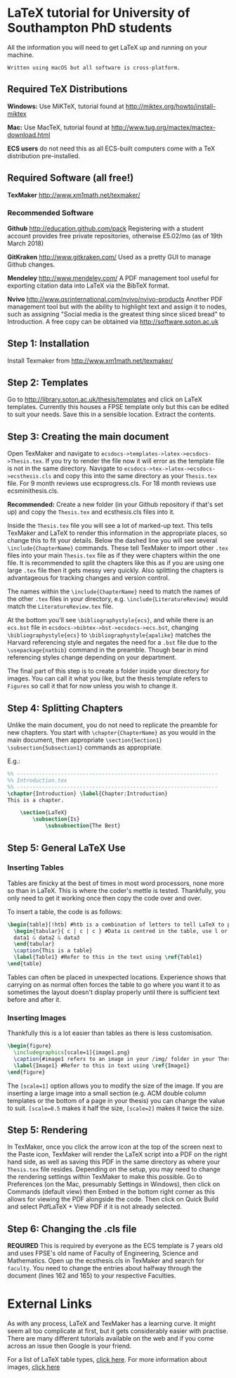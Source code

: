 # LaTeX tutorial for University of Southampton PhD students
All the information you will need to get LaTeX up and running on your machine. 
~~~
Written using macOS but all software is cross-platform.
~~~
## Required TeX Distributions ##
**Windows:** Use MiKTeX, tutorial found at http://miktex.org/howto/install-miktex

**Mac:** Use MacTeX, tutorial found at http://www.tug.org/mactex/mactex-download.html

**ECS users** do not need this as all ECS-built computers come with a TeX distribution pre-installed.

## Required Software (all free!)
**TexMaker**
http://www.xm1math.net/texmaker/

### Recommended Software
**Github**
http://education.github.com/pack
Registering with a student account provides free private repositories, otherwise £5.02/mo (as of 19th March 2018)

**GitKraken**
http://www.gitkraken.com/
Used as a pretty GUI to manage Github changes.

**Mendeley**
http://www.mendeley.com/
A PDF management tool useful for exporting citation data into LaTeX via the BibTeX format.

**Nvivo**
http://www.qsrinternational.com/nvivo/nvivo-products
Another PDF management tool but with the ability to highlight text and assign it to nodes, such as assigning "Social media is the greatest thing since sliced bread" to Introduction. A free copy can be obtained via http://software.soton.ac.uk

## Step 1: Installation ##
Install Texmaker from http://www.xm1math.net/texmaker/

## Step 2: Templates ##
Go to http://library.soton.ac.uk/thesis/templates and click on LaTeX templates. Currently this houses a FPSE template only but this can be edited to suit your needs. Save this in a sensible location. Extract the contents.

## Step 3: Creating the main document ##
Open TexMaker and navigate to `ecsdocs->templates->latex->ecsdocs->Thesis.tex`. If you try to render the file now it will error as the template file is not in the same directory. Navigate to `ecsdocs->tex->latex->ecsdocs->ecsthesis.cls` and copy this into the same directory as your `Thesis.tex` file. For 9 month reviews use ecsprogress.cls. For 18 month reviews use ecsminithesis.cls. 

**Recommended:** Create a new folder (in your Github repository if that's set up) and copy the `Thesis.tex` and ecsthesis.cls files into it.

Inside the `Thesis.tex` file you will see a lot of marked-up text. This tells TexMaker and LaTeX to render this information in the appropriate places, so change this to fit your details. Below the dashed line you will see several `\include{ChapterName}` commands. These tell TexMaker to import other `.tex` files into your main `Thesis.tex` file as if they were chapters within the one file. It is recommended to split the chapters like this as if you are using one large `.tex` file then it gets messy very quickly. Also splitting the chapters is advantageous for tracking changes and version control. 

The names within the `\include{ChapterName}` need to match the names of the other `.tex` files in your directory, e.g. `\include{LiteratureReview}` would match the `LiteratureReview.tex` file. 

At the bottom you'll see `\bibliographystyle{ecs}`, and while there is an `ecs.bst` file in `ecsdocs->bibtex->bst->ecsdocs->ecs.bst`, changing `\bibliographystyle{ecs}` to `\bibliographystyle{apalike}` matches the Harvard referencing style and negates the need for a `.bst` file due to the `\usepackage{natbib}` command in the preamble. Though bear in mind referencing styles change depending on your department.

The final part of this step is to create a folder inside your directory for images. You can call it what you like, but the thesis template refers to `Figures` so call it that for now unless you wish to change it.

## Step 4: Splitting Chapters ##
Unlike the main document, you do not need to replicate the preamble for new chapters. You start with `\chapter{ChapterName}` as you would in the main document, then appropriate `\section{Section1}` `\subsection{Subsection1}` commands as appropriate. 

E.g.:

```latex
%% ----------------------------------------------------------------
%% Introduction.tex
%% ---------------------------------------------------------------- 
\chapter{Introduction} \label{Chapter:Introduction}
This is a chapter.

	\section{LaTeX}
		\subsection{Is}
			\subsubsection{The Best}
```      

## Step 5: General LaTeX Use ##
### Inserting Tables ###
Tables are finicky at the best of times in most word processors, none more so than in LaTeX. This is where the coder's mettle is tested. Thankfully, you only need to get it working once then copy the code over and over. 

To insert a table, the code is as follows:
```latex
\begin{table}[!htb] #htb is a combination of letters to tell LaTeX to place the table at the top (t) or bottom (b) of the page. Usually both work
  \begin{tabular}{ c | c | c } #Data is centred in the table, use l or r for left/right
  data1 & data2 & data3
  \end{tabular}
  \caption{This is a table}
  \label{Table1} #Refer to this in the text using \ref{Table1}
\end{table}  
```
Tables can often be placed in unexpected locations. Experience shows that carrying on as normal often forces the table to go where you want it to as sometimes the layout doesn't display properly until there is sufficient text before and after it. 

### Inserting Images ###
Thankfully this is a lot easier than tables as there is less customisation.

```latex
\begin{figure}
  \includegraphics[scale=1]{image1.png} 
  \caption{#image1 refers to an image in your /img/ folder in your Thesis directory}
  \label{Image1} #Refer to this in text using \ref{Image1}
\end{figure}
```
The `[scale=1]` option allows you to modify the size of the image. If you are inserting a large image into a small section (e.g. ACM double column templates or the bottom of a page in your thesis) you can change the value to suit. `[scale=0.5` makes it half the size, `[scale=2]` makes it twice the size.

## Step 5: Rendering ##
In TexMaker, once you click the arrow icon at the top of the screen next to the Paste icon, TexMaker will render the LaTeX script into a PDF on the right hand side, as well as saving this PDF in the same directory as where your `Thesis.tex` file resides. Depending on the setup, you may need to change the rendering settings within TexMaker to make this possible. Go to Preferences (on the Mac, presumably Settings in Windows), then click on Commands (default view) then Embed in the bottom right corner as this allows for viewing the PDF alongside the code. Then click on Quick Build and select PdfLaTeX + View PDF if it is not already selected. 

## Step 6: Changing the .cls file ##
**REQUIRED** This is required by everyone as the ECS template is 7 years old and uses FPSE's old name of Faculty of Engineering, Science and Mathematics. Open up the ecsthesis.cls in TexMaker and search for `faculty`. You need to change the entries about halfway through the document (lines 162 and 165) to your respective Faculties. 

# External Links #
As with any process, LaTeX and TexMaker has a learning curve. It might seem all too complicate at first, but it gets considerably easier with practise. There are many different tutorials available on the web and if you come across an issue then Google is your friend.

For a list of LaTeX table types, [click here](https://www.sharelatex.com/learn/Tables). 
For more information about images, [click here](https://www.sharelatex.com/learn/Inserting_Images)

